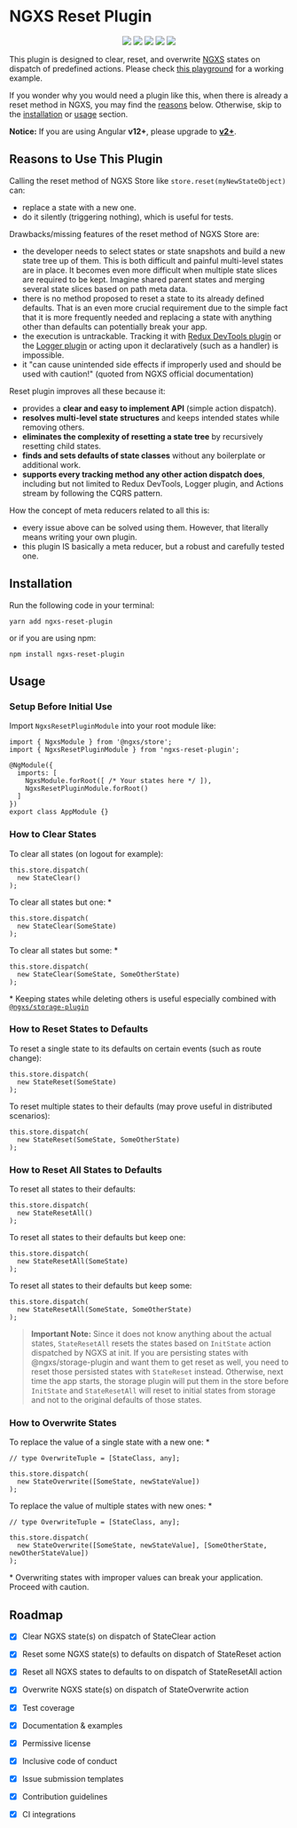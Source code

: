 # NGXS Reset Plugin

<p align="center">
  <a href="https://travis-ci.org/ng-turkey/ngxs-reset-plugin"><img src="https://travis-ci.org/ng-turkey/ngxs-reset-plugin.svg?branch=master"/></a>
  <a href="https://codeclimate.com/github/ng-turkey/ngxs-reset-plugin/maintainability"><img src="https://api.codeclimate.com/v1/badges/94f61495acc71b81033a/maintainability" /></a>
  <a href="https://codecov.io/gh/ng-turkey/ngxs-reset-plugin"><img src="https://codecov.io/gh/ng-turkey/ngxs-reset-plugin/branch/master/graph/badge.svg" /></a>
  <img src="https://img.shields.io/github/license/ng-turkey/ngxs-reset-plugin.svg" />
  <a href="https://twitter.com/ngTurkiye"><img src="https://img.shields.io/twitter/follow/ngTurkiye.svg?label=Follow"/></a>
</p>

This plugin is designed to clear, reset, and overwrite [NGXS](https://www.npmjs.com/package/@ngxs/store) states on dispatch of predefined actions. Please check [this playground](https://stackblitz.com/edit/ngxs-pizza?file=src%2Fapp%2Forder%2Forder.handler.ts) for a working example.

If you wonder why you would need a plugin like this, when there is already a reset method in NGXS, you may find the [reasons](#reasons-to-use-this-plugin) below. Otherwise, skip to the [installation](#installation) or [usage](#usage) section.

**Notice:** If you are using Angular **v12+**, please upgrade to **[v2+](https://github.com/ng-turkey/ngxs-reset-plugin/releases/tag/v2.0.0)**.

## Reasons to Use This Plugin

Calling the reset method of NGXS Store like `store.reset(myNewStateObject)` can:

- replace a state with a new one.
- do it silently (triggering nothing), which is useful for tests.

Drawbacks/missing features of the reset method of NGXS Store are:

- the developer needs to select states or state snapshots and build a new state tree up of them. This is both difficult and painful multi-level states are in place. It becomes even more difficult when multiple state slices are required to be kept. Imagine shared parent states and merging several state slices based on path meta data.
- there is no method proposed to reset a state to its already defined defaults. That is an even more crucial requirement due to the simple fact that it is more frequently needed and replacing a state with anything other than defaults can potentially break your app.
- the execution is untrackable. Tracking it with [Redux DevTools plugin](https://www.npmjs.com/package/@ngxs/devtools-plugin) or the [Logger plugin](https://www.npmjs.com/package/@ngxs/logger-plugin) or acting upon it declaratively (such as a handler) is impossible.
- it "can cause unintended side effects if improperly used and should be used with caution!" (quoted from NGXS official documentation)

Reset plugin improves all these because it:

- provides a **clear and easy to implement API** (simple action dispatch).
- **resolves multi-level state structures** and keeps intended states while removing others.
- **eliminates the complexity of resetting a state tree** by recursively resetting child states.
- **finds and sets defaults of state classes** without any boilerplate or additional work.
- **supports every tracking method any other action dispatch does**, including but not limited to Redux DevTools, Logger plugin, and Actions stream by following the CQRS pattern.

How the concept of meta reducers related to all this is:

- every issue above can be solved using them. However, that literally means writing your own plugin.
- this plugin IS basically a meta reducer, but a robust and carefully tested one.

## Installation

Run the following code in your terminal:

```
yarn add ngxs-reset-plugin
```

or if you are using npm:

```
npm install ngxs-reset-plugin
```

## Usage

### Setup Before Initial Use

Import `NgxsResetPluginModule` into your root module like:

```TS
import { NgxsModule } from '@ngxs/store';
import { NgxsResetPluginModule } from 'ngxs-reset-plugin';

@NgModule({
  imports: [
    NgxsModule.forRoot([ /* Your states here */ ]),
    NgxsResetPluginModule.forRoot()
  ]
})
export class AppModule {}
```

### How to Clear States

To clear all states (on logout for example):

```TS
this.store.dispatch(
  new StateClear()
);
```

To clear all states but one: \*

```TS
this.store.dispatch(
  new StateClear(SomeState)
);
```

To clear all states but some: \*

```TS
this.store.dispatch(
  new StateClear(SomeState, SomeOtherState)
);
```

\* Keeping states while deleting others is useful especially combined with [`@ngxs/storage-plugin`](https://npmjs.com/package/@ngxs/storage-plugin)

### How to Reset States to Defaults

To reset a single state to its defaults on certain events (such as route change):

```TS
this.store.dispatch(
  new StateReset(SomeState)
);
```

To reset multiple states to their defaults (may prove useful in distributed scenarios):

```TS
this.store.dispatch(
  new StateReset(SomeState, SomeOtherState)
);
```

### How to Reset All States to Defaults

To reset all states to their defaults:

```TS
this.store.dispatch(
  new StateResetAll()
);
```

To reset all states to their defaults but keep one:

```TS
this.store.dispatch(
  new StateResetAll(SomeState)
);
```

To reset all states to their defaults but keep some:

```TS
this.store.dispatch(
  new StateResetAll(SomeState, SomeOtherState)
);
```

> **Important Note:** Since it does not know anything about the actual states, `StateResetAll` resets the states based on `InitState` action dispatched by NGXS at init. If you are persisting states with @ngxs/storage-plugin and want them to get reset as well, you need to reset those persisted states with `StateReset` instead. Otherwise, next time the app starts, the storage plugin will put them in the store before `InitState` and `StateResetAll` will reset to initial states from storage and not to the original defaults of those states.

### How to Overwrite States

To replace the value of a single state with a new one: \*

```TS
// type OverwriteTuple = [StateClass, any];

this.store.dispatch(
  new StateOverwrite([SomeState, newStateValue])
);
```

To replace the value of multiple states with new ones: \*

```TS
// type OverwriteTuple = [StateClass, any];

this.store.dispatch(
  new StateOverwrite([SomeState, newStateValue], [SomeOtherState, newOtherStateValue])
);
```

\* Overwriting states with improper values can break your application. Proceed with caution.

## Roadmap

- [x] Clear NGXS state(s) on dispatch of StateClear action

- [x] Reset some NGXS state(s) to defaults on dispatch of StateReset action

- [x] Reset all NGXS states to defaults to on dispatch of StateResetAll action

- [x] Overwrite NGXS state(s) on dispatch of StateOverwrite action

- [x] Test coverage

- [x] Documentation & examples

- [x] Permissive license

- [x] Inclusive code of conduct

- [x] Issue submission templates

- [x] Contribution guidelines

- [x] CI integrations
